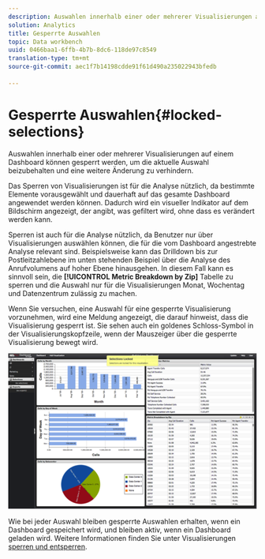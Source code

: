 ```yaml
---
description: Auswahlen innerhalb einer oder mehrerer Visualisierungen auf einem Dashboard können gesperrt werden, um die aktuelle Auswahl beizubehalten und eine weitere Änderung zu verhindern.
solution: Analytics
title: Gesperrte Auswahlen
topic: Data workbench
uuid: 0466baa1-6ffb-4b7b-8dc6-118de97c8549
translation-type: tm+mt
source-git-commit: aec1f7b14198cdde91f61d490a235022943bfedb

---
```



# Gesperrte Auswahlen{#locked-selections}

Auswahlen innerhalb einer oder mehrerer Visualisierungen auf einem Dashboard können gesperrt werden, um die aktuelle Auswahl beizubehalten und eine weitere Änderung zu verhindern.

Das Sperren von Visualisierungen ist für die Analyse nützlich, da bestimmte Elemente vorausgewählt und dauerhaft auf das gesamte Dashboard angewendet werden können. Dadurch wird ein visueller Indikator auf dem Bildschirm angezeigt, der angibt, was gefiltert wird, ohne dass es verändert werden kann.

Sperren ist auch für die Analyse nützlich, da Benutzer nur über Visualisierungen auswählen können, die für die vom Dashboard angestrebte Analyse relevant sind. Beispielsweise kann das Drilldown bis zur Postleitzahlebene im unten stehenden Beispiel über die Analyse des Anrufvolumens auf hoher Ebene hinausgehen. In diesem Fall kann es sinnvoll sein, die **[!UICONTROL Metric Breakdown by Zip]** Tabelle zu sperren und die Auswahl nur für die Visualisierungen Monat, Wochentag und Datenzentrum zulässig zu machen.

Wenn Sie versuchen, eine Auswahl für eine gesperrte Visualisierung vorzunehmen, wird eine Meldung angezeigt, die darauf hinweist, dass die Visualisierung gesperrt ist. Sie sehen auch ein goldenes Schloss-Symbol in der Visualisierungskopfzeile, wenn der Mauszeiger über die gesperrte Visualisierung bewegt wird.

![](assets/selection_locked.png)

Wie bei jeder Auswahl bleiben gesperrte Auswahlen erhalten, wenn ein Dashboard gespeichert wird, und bleiben aktiv, wenn ein Dashboard geladen wird. Weitere Informationen finden Sie unter Visualisierungen [sperren und entsperren](../../../home/c-adobe-data-workbench-dashboard/c-visualizations/c-manipulating-visualizations/c-locking-and-unlocking-visualizations.md#concept-9215bcdd5bb44dee8d92ef0cc82f44d2).
